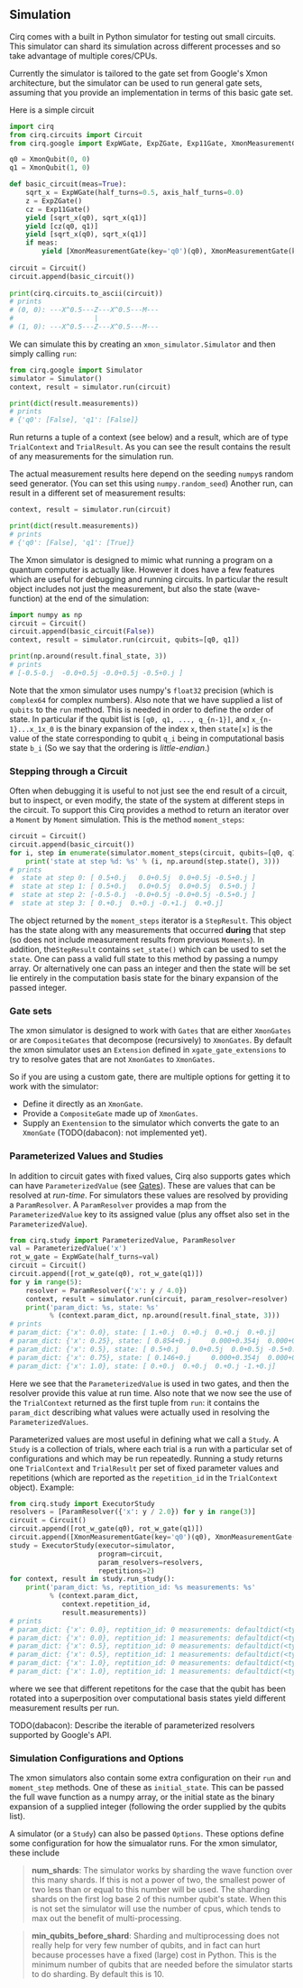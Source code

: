 ## Simulation

Cirq comes with a built in Python simulator for testing out
small circuits.  This simulator can shard its simulation 
across different processes and so take advantage of multiple
cores/CPUs.  

Currently the simulator is tailored to the gate set from
Google's Xmon architecture, but the simulator can be used
to run general gate sets, assuming that you provide an
implementation in terms of this basic gate set.

Here is a simple circuit
```python
import cirq
from cirq.circuits import Circuit
from cirq.google import ExpWGate, ExpZGate, Exp11Gate, XmonMeasurementGate, XmonQubit

q0 = XmonQubit(0, 0)
q1 = XmonQubit(1, 0)

def basic_circuit(meas=True):
    sqrt_x = ExpWGate(half_turns=0.5, axis_half_turns=0.0)
    z = ExpZGate()
    cz = Exp11Gate()
    yield [sqrt_x(q0), sqrt_x(q1)]
    yield [cz(q0, q1)]
    yield [sqrt_x(q0), sqrt_x(q1)]
    if meas:
        yield [XmonMeasurementGate(key='q0')(q0), XmonMeasurementGate(key='q1')(q1)]
   
circuit = Circuit()
circuit.append(basic_circuit())    
  
print(cirq.circuits.to_ascii(circuit))
# prints
# (0, 0): ---X^0.5---Z---X^0.5---M---
#                    |
# (1, 0): ---X^0.5---Z---X^0.5---M---
```

We can simulate this by creating an ``xmon_simulator.Simulator`` and 
then simply calling ``run``:
```python
from cirq.google import Simulator
simulator = Simulator()
context, result = simulator.run(circuit)

print(dict(result.measurements))
# prints
# {'q0': [False], 'q1': [False]}
```
Run returns a tuple of a context (see below) and a result, which 
are of type ``TrialContext`` and ``TrialResult``.  As you can see
the result contains the result of any measurements for the simulation
run.

The actual measurement results here depend on the seeding 
``numpy``s random seed generator. (You can set this using 
``numpy.random_seed``) Another run, can result in a different
set of measurement results:
```python
context, result = simulator.run(circuit)

print(dict(result.measurements))
# prints
# {'q0': [False], 'q1': [True]}
```

The Xmon simulator is designed to mimic what running a program
on a quantum computer is actually like. However it does have
a few features which are useful for debugging and running circuits.
In particular the result object includes not just the measurement,
but also the state (wave-function) at the end of the simulation:
```python
import numpy as np
circuit = Circuit()
circuit.append(basic_circuit(False))    
context, result = simulator.run(circuit, qubits=[q0, q1])

print(np.around(result.final_state, 3))
# prints
# [-0.5-0.j  -0.0+0.5j -0.0+0.5j -0.5+0.j ]
```

Note that the xmon simulator uses numpy's ``float32`` precision
(which is ``complex64`` for complex numbers). Also note that
we have supplied a list of ``qubits`` to the ``run`` method.
This is needed in order to define the order of state.  In 
particular if the qubit list is ``[q0, q1, ..., q_{n-1}]``,
and ``x_{n-1}...x_1x_0`` is the binary expansion of the
index ``x``, then ``state[x]`` is the value of the state
corresponding to qubit ``q_i`` being in computational basis
state ``b_i`` (So we say that the ordering is *little-endian*.)

### Stepping through a Circuit

Often when debugging it is useful to not just see the end
result of a circuit, but to inspect, or even modify, the 
state of the system at different steps in the circuit.  To
support this Cirq provides a method to return an iterator
over a ``Moment`` by ``Moment`` simulation.  This is the method
``moment_steps``:
```python
circuit = Circuit()
circuit.append(basic_circuit())    
for i, step in enumerate(simulator.moment_steps(circuit, qubits=[q0, q1])):
    print('state at step %d: %s' % (i, np.around(step.state(), 3)))
# prints
#  state at step 0: [ 0.5+0.j   0.0+0.5j  0.0+0.5j -0.5+0.j ]
#  state at step 1: [ 0.5+0.j   0.0+0.5j  0.0+0.5j  0.5+0.j ]
#  state at step 2: [-0.5-0.j  -0.0+0.5j -0.0+0.5j -0.5+0.j ]
#  state at step 3: [ 0.+0.j  0.+0.j -0.+1.j  0.+0.j]
```

The object returned by the ``moment_steps`` iterator is a 
``StepResult``. This object has the state along with any 
measurements that occurred **during** that step (so does
not include measurement results from previous ``Moments``).
In addition, the``StepResult`` contains ``set_state()`` which 
can be used to set the ``state``. One can pass a valid 
full state to this method by passing a numpy array. Or 
alternatively one can pass an integer and then the state
will be set lie entirely in the computation basis state
for the binary expansion of the passed integer.

### Gate sets

The xmon simulator is designed to work with ``Gates`` that
are either ``XmonGates`` or are ``CompositeGates`` that
decompose (recursively) to ``XmonGates``.  By default the
xmon simulator uses an ``Extension`` defined in 
``xgate_gate_extensions`` to try to resolve gates that 
are not ``XmonGates`` to ``XmonGates``.  

So if you are using a custom gate, there are multiple options
for getting it to work with the simulator:
* Define it directly as an ``XmonGate``.
* Provide a ``CompositeGate`` made up of ``XmonGates``.
* Supply an ``Exentension`` to the simulator which converts
the gate to an ``XmonGate`` (TODO(dabacon): not implemented yet). 

### Parameterized Values and Studies

In addition to circuit gates with fixed values, Cirq also 
supports gates which can have ``ParameterizedValue`` (see
[Gates](gates.md)). These are values that can be resolved
at *run-time*. For simulators these values are resolved by
providing a ``ParamResolver``.  A ``ParamResolver`` provides
a map from the ``ParameterizedValue`` key to its assigned
value (plus any offset also set in the ``ParameterizedValue``).

```python
from cirq.study import ParameterizedValue, ParamResolver
val = ParameterizedValue('x')
rot_w_gate = ExpWGate(half_turns=val)
circuit = Circuit()
circuit.append([rot_w_gate(q0), rot_w_gate(q1)])
for y in range(5):
    resolver = ParamResolver({'x': y / 4.0})
    context, result = simulator.run(circuit, param_resolver=resolver)
    print('param_dict: %s, state: %s' 
          % (context.param_dict, np.around(result.final_state, 3)))
# prints
# param_dict: {'x': 0.0}, state: [ 1.+0.j  0.+0.j  0.+0.j  0.+0.j]
# param_dict: {'x': 0.25}, state: [ 0.854+0.j     0.000+0.354j  0.000+0.354j -0.146+0.j   ]
# param_dict: {'x': 0.5}, state: [ 0.5+0.j   0.0+0.5j  0.0+0.5j -0.5+0.j ]
# param_dict: {'x': 0.75}, state: [ 0.146+0.j     0.000+0.354j  0.000+0.354j -0.854+0.j   ]
# param_dict: {'x': 1.0}, state: [ 0.+0.j  0.+0.j  0.+0.j -1.+0.j]
```
Here we see that the ``ParameterizedValue`` is used in two 
gates, and then the resolver provide this value at run time.
Also note that we now see the use of the ``TrialContext`` 
returned as the first tuple from ``run``: it contains the
``param_dict`` describing what values were actually used
in resolving the ``ParameterizedValues``.   

Parameterized values are most useful in defining what we call a
``Study``.  A ``Study`` is a collection of trials, where each 
trial is a run with a particular set of configurations and which
may be run repeatedly.  Running a study returns one 
``TrialContext`` and ``TrialResult`` per set of fixed parameter
values and repetitions (which are reported as the ``repetition_id``
in the ``TrialContext`` object).  Example:
```python
from cirq.study import ExecutorStudy
resolvers = [ParamResolver({'x': y / 2.0}) for y in range(3)]
circuit = Circuit()
circuit.append([rot_w_gate(q0), rot_w_gate(q1)])
circuit.append([XmonMeasurementGate(key='q0')(q0), XmonMeasurementGate(key='q1')(q1)])
study = ExecutorStudy(executor=simulator,
                      program=circuit,
                      param_resolvers=resolvers,
                      repetitions=2)
for context, result in study.run_study():
    print('param_dict: %s, reptition_id: %s measurements: %s' 
          % (context.param_dict, 
             context.repetition_id, 
             result.measurements))
# prints
# param_dict: {'x': 0.0}, reptition_id: 0 measurements: defaultdict(<type 'list'>, {'q0': [False], 'q1': [False]})
# param_dict: {'x': 0.0}, reptition_id: 1 measurements: defaultdict(<type 'list'>, {'q0': [False], 'q1': [False]})
# param_dict: {'x': 0.5}, reptition_id: 0 measurements: defaultdict(<type 'list'>, {'q0': [False], 'q1': [True]})
# param_dict: {'x': 0.5}, reptition_id: 1 measurements: defaultdict(<type 'list'>, {'q0': [False], 'q1': [False]})
# param_dict: {'x': 1.0}, reptition_id: 0 measurements: defaultdict(<type 'list'>, {'q0': [True], 'q1': [True]})
# param_dict: {'x': 1.0}, reptition_id: 1 measurements: defaultdict(<type 'list'>, {'q0': [True], 'q1': [True]})
```
where we see that different repetitons for the case that the 
qubit has been rotated into a superposition over computational
basis states yield different measurement results per run.

TODO(dabacon): Describe the iterable of parameterized resolvers
supported by Google's API. 
  
### Simulation Configurations and Options

The xmon simulators also contain some extra configuration
on their ``run`` and ``moment_step`` methods. One of these
as ``initial_state``.  This can be passed the full wave function
as a numpy array, or the initial state as the binary expansion
of a supplied integer (following the order supplied by the qubits
list). 

A simulator (or a ``Study``) can also be passed ``Options``. These
options define some configuration for how the simualator runs.
For the xmon simulator, these include

> **num_shards**: The simulator works by sharding the wave function
over this many shards. If this is not a power of two, the 
smallest power of two less than or equal to this number will
be used. The sharding shards on the first log base
2 of this number qubit's state. When this is not set the 
simulator will use the number of cpus, which tends to max
out the benefit of multi-processing.

> **min_qubits_before_shard**: Sharding and multiprocessing does
not really help for very few number of qubits, and in fact can
hurt because processes have a fixed (large) cost in Python.
This is the minimum number of qubits that are needed before the
simulator starts to do sharding. By default this is 10.
